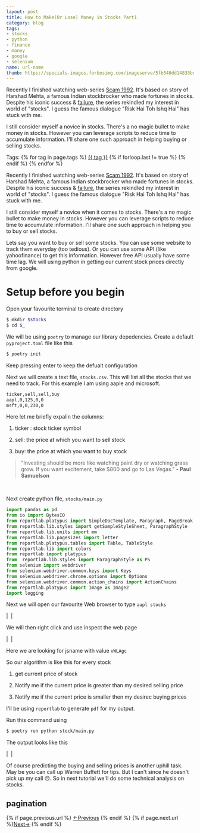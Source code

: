 ```yaml
---
layout: post
title: How to Make(Or Lose) Money in Stocks Part1
category: blog
tags:
- stocks
- python
- finance
- money
- google
- selenium
name: url-name
thumb: https://specials-images.forbesimg.com/imageserve/5fb540dd14833bd77ea925b8/960x0.jpg
---
```


<p>
Recently I finished watching web-series <a href="https://en.wikipedia.org/wiki/Scam_1992" target="_blank">Scam 1992</a>. It's based on story of Harshad Mehta, a famous Indian stockbrocker who made fortunes in stocks. Despite his iconic success & <a href="https://en.wikipedia.org/wiki/1992_Indian_stock_market_scam" target="_blank">failure</a>, the series rekindled my interest in world of "stocks". I guess the famous dialogue "Risk Hai Toh Ishq Hai" has stuck with me.
</p>

I still consider myself a novice in stocks. There's a no magic bullet to make money in stocks. However you can leverage scripts to reduce time to accumulate information. I'll share one such approach in helping buying or selling stocks.<!-- truncate_here -->

<p>Tags: {% for tag in page.tags %} <a class="mytag" href="/tag/{{ tag }}" title="View posts tagged with &quot;{{ tag }}&quot;">{{ tag }}</a>  {% if forloop.last != true %} {% endif %} {% endfor %} </p>

Recently I finished watching web-series <a href="https://en.wikipedia.org/wiki/Scam_1992" target="_blank">Scam 1992</a>. It's based on story of Harshad Mehta, a famous Indian stockbrocker who made fortunes in stocks. Despite his iconic success & <a href="https://en.wikipedia.org/wiki/1992_Indian_stock_market_scam" target="_blank">failure</a>, the series rekindled my interest in world of "stocks". I guess the famous dialogue "Risk Hai Toh Ishq Hai" has stuck with me.

I still consider myself a novice when it comes to stocks. There's a no magic bullet to make money in stocks. However you can leverage scripts to reduce time to accumulate information. I'll share one such approach in helping you to buy or sell stocks.


Lets say you want to buy or sell some stocks. You can use some website to track them everyday (too tedious). Or you can use some API (like yahoofinance) to get this information. However free API usually have some time lag. We will using python in getting our current stock prices directly from google.

# Setup before you begin


Open your favourite terminal to create directory

```bash
$ mkdir $stocks 
$ cd $_ 
```

We will be using `poetry` to manage our library depedencies. Create a default `pyproject.toml` file like this

```bash
$ poetry init
```

Keep pressing enter to keep the defualt configuration



Next we will create a text file,  `stocks.csv`. This will list all the stocks that we need to track. For this example I am using aaple and microsoft.

```bash 
ticker,sell,sell,buy
aapl,0,125,0,0
msft,0,0,230,0
```


Here let me briefly expalin the columns: 

1. ticker : stock ticker symbol

2. sell: the price at which you want to sell stock

3. buy: the price at which you want to buy stock


<blockquote>
"Investing should be more like watching paint dry or watching grass grow. If you want excitement, take $800 and go to Las Vegas."
<b>- Paul Samuelson</b><br>
</blockquote><br>

Next create python file, `stocks/main.py` 

```python
import pandas as pd
from io import BytesIO
from reportlab.platypus import SimpleDocTemplate, Paragraph, PageBreak
from reportlab.lib.styles import getSampleStyleSheet, ParagraphStyle
from reportlab.lib.units import mm
from reportlab.lib.pagesizes import letter
from reportlab.platypus.tables import Table, TableStyle
from reportlab.lib import colors
from reportlab import platypus
from  reportlab.lib.styles import ParagraphStyle as PS
from selenium import webdriver
from selenium.webdriver.common.keys import Keys
from selenium.webdriver.chrome.options import Options
from selenium.webdriver.common.action_chains import ActionChains
from reportlab.platypus import Image as Image2
import logging

```


Next we will open our favourite Web browser to type `aapl stocks`

| <img align="center" src="{{ root_url }}/img/st1.png" alt="" /> |


We will then right click and use inspect the web page


| <img align="center" src="{{ root_url }}/img/st2.png" alt="" /> |


Here we are looking for jsname with value `vWLAgc`

So our algorithm is like this for every stock

1. get current price of stock

2. Notify me if the current price is greater than my desired selling price

3. Notify me if the current price is smaller then my desirec buying prices

I'll be using `reportlab` to generate `pdf` for my output. 

Run this command using

```bash
$ poetry run python stock/main.py
```

<script src="https://gist.github.com/tushar-sharma/7e84b10f862999d6a2c802cd6e1cc036.js"></script>

The output looks like this

| <img align="center" src="{{ root_url }}/img/st3.png" alt="" /> |

Of course predicting the buying and selling prices is another uphill task. May be you can call up Warren Buffett for tips. But I can't since he doesn't pick up my call 😢. So in next tutorial we'll do some technical analysis on stocks. 

## pagination

<nav class="pagination clear" style="padding-bottom:20px;">
{% if page.previous.url %} <a class="prev-item" href="{{page.previous.url}}" title="Previous Post: {{page.previous.title}}">&larr;Previous</a>   {% endif %}  {% if page.next.url %}<a class="next-item" href="{{page.next.url}}" title="Next Post: {{page.next.title}}">Next&rarr;</a>         {% endif %}
</nav>
